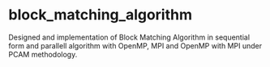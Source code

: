 # block_matching_algorithm
Designed and implementation of Block Matching Algorithm in sequential form and parallell algorithm with OpenMP, MPI and OpenMP with MPI under PCAM methodology.
